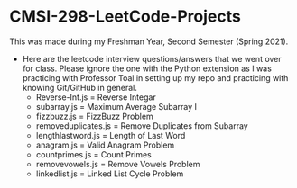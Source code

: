 # CMSI-298-LeetCode-Projects

This was made during my Freshman Year, Second Semester (Spring 2021).

- Here are the leetcode interview questions/answers that we went over for class. Please ignore the one with the Python extension as I was practicing with Professor Toal in setting up my repo and practicing with knowing Git/GitHub in general.
  - Reverse-Int.js = Reverse Integar
  - subarray.js = Maximum Average Subarray I
  - fizzbuzz.js = FizzBuzz Problem
  - removeduplicates.js = Remove Duplicates from Subarray
  - lengthlastword.js = Length of Last Word
  - anagram.js = Valid Anagram Problem
  - countprimes.js = Count Primes
  - removevowels.js = Remove Vowels Problem
  - linkedlist.js = Linked List Cycle Problem
